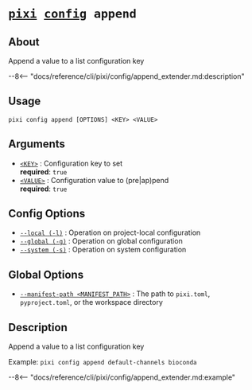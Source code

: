 <!--- This file is autogenerated. Do not edit manually! -->
# <code>[pixi](../../pixi.md) [config](../config.md) append</code>

## About
Append a value to a list configuration key

--8<-- "docs/reference/cli/pixi/config/append_extender.md:description"

## Usage
```
pixi config append [OPTIONS] <KEY> <VALUE>
```

## Arguments
- <a id="arg-<KEY>" href="#arg-<KEY>">`<KEY>`</a>
:  Configuration key to set
<br>**required**: `true`
- <a id="arg-<VALUE>" href="#arg-<VALUE>">`<VALUE>`</a>
:  Configuration value to (pre|ap)pend
<br>**required**: `true`

## Config Options
- <a id="arg---local" href="#arg---local">`--local (-l)`</a>
:  Operation on project-local configuration
- <a id="arg---global" href="#arg---global">`--global (-g)`</a>
:  Operation on global configuration
- <a id="arg---system" href="#arg---system">`--system (-s)`</a>
:  Operation on system configuration

## Global Options
- <a id="arg---manifest-path" href="#arg---manifest-path">`--manifest-path <MANIFEST_PATH>`</a>
:  The path to `pixi.toml`, `pyproject.toml`, or the workspace directory

## Description
Append a value to a list configuration key

Example: `pixi config append default-channels bioconda`


--8<-- "docs/reference/cli/pixi/config/append_extender.md:example"
